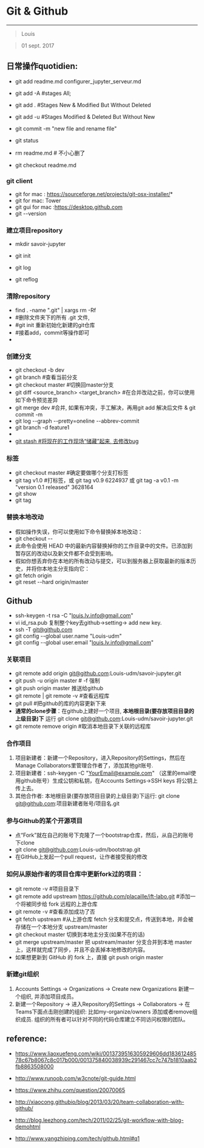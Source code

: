 # Git & Github
***
> Louis

> 01 sept. 2017


## 日常操作quotidien:

* git add readme.md configurer_jupyter_serveur.md
* git add -A #stages All;
* git add . #Stages New & Modified But Without Deleted
* git add -u #Stages Modified & Deleted But Without New
* git commit -m "new file and rename file"
* git status

* rm readme.md # 不小心删了
* git checkout readme.md


### git client
* git for mac : https://sourceforge.net/projects/git-osx-installer/* 
* git for mac: Tower
* git gui for mac :https://desktop.github.com
* git --version

### 建立项目repository

* mkdir savoir-jupyter
* git init

* git log
* git reflog

### 清除repository

* find . -name ".git" | xargs rm -Rf 
* #删除文件夹下的所有 .git 文件, 
* #git init 重新初始化新建的git仓库
* #接着add，commit等操作即可
* 

### 创建分支
* git checkout -b dev
* git branch #查看当前分支
* git checkout master #切换回master分支
* git diff <source_branch> <target_branch> #在合并改动之前，你可以使用如下命令预览差异
* git merge dev #合并, 如果有冲突，手工解决，再用git add 解决后文件 & git commit -m
* git log --graph --pretty=oneline --abbrev-commit
* git branch -d feature1
* 
* [git stash #将现在的工作现场“储藏”起来, 去修改bug](https://www.liaoxuefeng.com/wiki/0013739516305929606dd18361248578c67b8067c8c017b000/00137602359178794d966923e5c4134bc8bf98dfb03aea3000)

### 标签
* git checkout master #确定要做哪个分支打标签
* git tag v1.0 #打标签，或 git tag v0.9 6224937 或 git tag -a v0.1 -m "version 0.1 released" 3628164
* git show <tagname>
* git tag

### 替换本地改动
* 假如操作失误，你可以使用如下命令替换掉本地改动：
* git checkout -- <filename>
* 此命令会使用 HEAD 中的最新内容替换掉你的工作目录中的文件。已添加到暂存区的改动以及新文件都不会受到影响。
* 假如你想丢弃你在本地的所有改动与提交，可以到服务器上获取最新的版本历史，并将你本地主分支指向它：
* git fetch origin
* git reset --hard origin/master

## Github

* ssh-keygen -t rsa -C "louis.lv.info@gmail.com"
* vi id_rsa.pub 复制整个key去github->setting-> add new key.
* ssh -T git@github.com
* git config --global user.name "Louis-udm"
* git config --global user.email "louis.lv.info@gmail.com"

### 关联项目
* git remote add origin git@github.com:Louis-udm/savoir-jupyter.git
* git push -u origin master # -f 强制
* git push origin master 推送给github
* git remote | git remote -v #查看远程库
* git pull #把github的库的内容更新下来
* <b>通常的clone步骤</b>：在github上建好一个项目, **本地根目录(要存放项目目录的上级目录)下** 运行 git clone git@github.com:Louis-udm/savoir-jupyter.git
* git remote remove origin #取消本地目录下关联的远程库

### 合作项目
1. 项目新建者：新建一个Repository，进入Repository的Settings，然后在Manage Collaborators里管理合作者了，添加其他git账号.
2. 项目新建者：ssh-keygen -C "YourEmail@example.com" （这里的email使用github账号）生成公钥和私钥，在Accounts Settings->SSH keys 将公钥上传上去。
3. 其他合作者: 本地根目录(要存放项目目录的上级目录)下运行: git clone git@github.com:项目新建者账号/项目名.git


### 参与Github的某个开源项目
* 点“Fork”就在自己的账号下克隆了一个bootstrap仓库，然后，从自己的账号下clone
* git clone git@github.com:Louis-udm/bootstrap.git
* 在GitHub上发起一个pull request，让作者接受我的修改

### 如何从原始作者的项目仓库中更新fork过的项目：

* git remote -v #项目目录下
* git remote add upstream https://github.com/placaille/ift-labo.git   #添加一个将被同步给 fork 远程的上游仓库
* git remote -v #查看添加成功了否
* git fetch upstream #从上游仓库 fetch 分支和提交点，传送到本地，并会被存储在一个本地分支 upstream/master 
* git checkout master 切换到本地主分支(如果不在的话) 
* git merge upstream/master 把 upstream/master 分支合并到本地 master 上，这样就完成了同步，并且不会丢掉本地修改的内容。
* 如果想更新到 GitHub 的 fork 上，直接 git push origin master

### 新建git组织
1. Accounts Settings -> Organizations -> Create new Organizations 新建一个组织, 并添加项目成员。
2. 新建一个Repository ->  进入Repository的Settings -> Collaborators -> 在Teams下面点击刚创建的组织: 比如my-organize/owners 添加或者remove组织成员. 组织的所有者可以针对不同的代码仓库建立不同访问权限的团队。

## reference:
* https://www.liaoxuefeng.com/wiki/0013739516305929606dd18361248578c67b8067c8c017b000/001375840038939c291467cc7c747b1810aab2fb8863508000
* http://www.runoob.com/w3cnote/git-guide.html
* https://www.zhihu.com/question/20070065

* http://xiaocong.githubio/blog/2013/03/20/team-collaboration-with-github/
* http://blog.leezhong.com/tech/2011/02/25/git-workflow-with-blog-demohtml
* http://www.yangzhiping.com/tech/github.html#q1